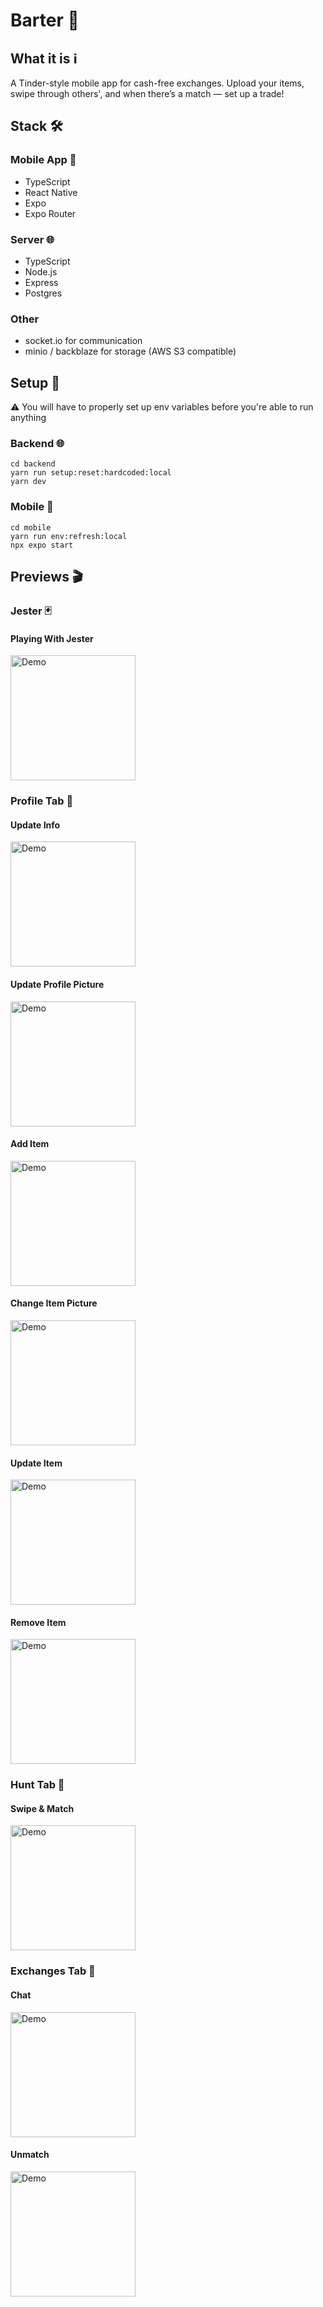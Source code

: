 # Barter 🤝

## What it is ℹ️

A Tinder-style mobile app for cash-free exchanges. Upload your items, swipe through others', and when there’s a match — set up a trade!

## Stack 🛠️

### Mobile App 📱

- TypeScript
- React Native
- Expo
- Expo Router

### Server 🌐

- TypeScript
- Node.js
- Express
- Postgres

### Other

- socket.io for communication
- minio / backblaze for storage (AWS S3 compatible)

## Setup 🚀

⚠️ You will have to properly set up env variables before you're able to run anything

### Backend 🌐

```
cd backend
yarn run setup:reset:hardcoded:local
yarn dev
```

### Mobile 📱

```
cd mobile
yarn run env:refresh:local
npx expo start
```

## Previews 🎬

### Jester 🃏

#### Playing With Jester

<img src="media/jester.gif" alt="Demo" width="200"/>

### Profile Tab 👤

#### Update Info

<img src="media/profile/update_info.gif" alt="Demo" width="200"/>

#### Update Profile Picture

<img src="media/profile/update_profile_pic.gif" alt="Demo" width="200"/>

#### Add Item

<img src="media/profile/add_item.gif" alt="Demo" width="200"/>

#### Change Item Picture

<img src="media/profile/change_item_pic.gif" alt="Demo" width="200"/>

#### Update Item

<img src="media/profile/update_item.gif" alt="Demo" width="200"/>

#### Remove Item

<img src="media/profile/remove_item.gif" alt="Demo" width="200"/>

### Hunt Tab 🎯

#### Swipe & Match

<img src="media/hunt/swipe.gif" alt="Demo" width="200"/>

### Exchanges Tab 🤝

#### Chat

<img src="media/exchanges/chat.gif" alt="Demo" width="200"/>

#### Unmatch

<img src="media/exchanges/unmatch.gif" alt="Demo" width="200"/>
